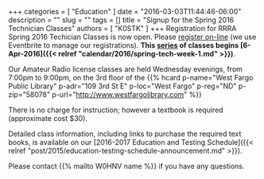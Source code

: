 +++
categories = [ "Education" ]
date = "2016-03-03T11:44:46-06:00"
description = ""
slug = ""
tags = []
title = "Signup for the Spring 2016 Technician Classes"
authors = [ "K0STK" ]
+++
Registration for RRRA Spring 2016 Techician Classes is now open. Please [register on-line](https://www.eventbrite.com/e/spring-2016-technician-class-tickets-22130672437) (we use Eventbrite to manage our registrations). **This [series](/dates/spring-2016-technician) of classes begins [6-Apr-2016]({{< relref "calendar/2016/spring-tech-week-1.md" >}})**.
<!--more-->
Our Amateur Radio license classes are
held Wednesday evenings, from 7:00pm to 9:00pm, on the 3rd floor of the 
{{% hcard p-name="West Fargo Public Library" p-adr="109 3rd St E" p-loc="West Fargo" p-reg="ND" p-zip="58078" p-url="http://www.westfargolibrary.com" %}}

There is no charge for instruction; however a textbook is required
(approximate cost $30).

Detailed class information, including links to purchase the required
text books, is available on our [2016-2017 Education and Testing Schedule]({{< relref
"post/2015/education-testing-schedule-announcement.md" >}}).

Please contact {{% mailto W0HNV name %}} if you have any questions.

